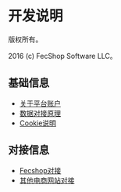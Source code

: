 开发说明
===============================

版权所有。

2016 (c) FecShop Software LLC。


基础信息
----------
*  [关于平台账户](platform-account.md)
*  [数据对接原理](site_relate_yuanli.md)
*  [Cookie说明](trace_cookie.md)

对接信息
----------

*  [Fecshop对接](fecshop_relate.md)
*  [其他电商网站对接](site_relate.md)



